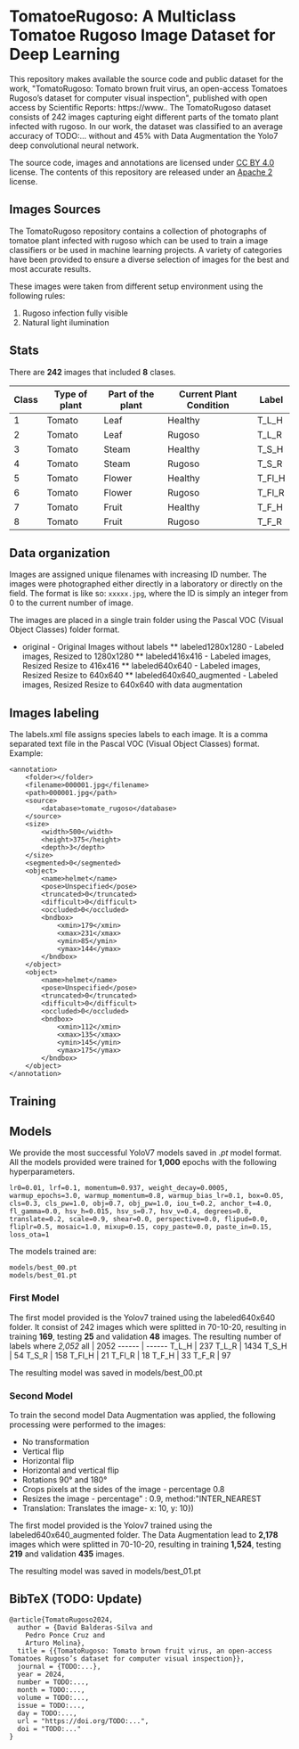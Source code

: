 # TomatoeRugoso: A Multiclass Tomatoe Rugoso Image Dataset for Deep Learning

This repository makes available the source code and public dataset for the work, "TomatoRugoso: Tomato brown fruit virus, an open-access Tomatoes Rugoso’s dataset for computer visual inspection", published with open access by Scientific Reports: https://www.. The TomatoRugoso dataset consists of 242 images capturing eight different parts of the tomato plant infected with rugoso. In our work, the dataset was classified to an average accuracy of TODO:... without and 45% with Data Augmentation the Yolo7 deep convolutional neural network.

The source code, images and annotations are licensed under [CC BY 4.0](https://creativecommons.org/licenses/by/4.0/) license. The contents of this repository are released under an [Apache 2](LICENSE) license.

## Images Sources
The TomatoRugoso repository contains a collection of photographs of tomatoe plant infected with rugoso which can be used to train a image classifiers or be used in machine learning projects. A variety of categories have been provided to ensure a diverse selection of images for the best and most accurate results.

These images were taken from different setup environment using the following rules:
1. Rugoso infection fully visible
2. Natural light ilumination 

## Stats
There are **242** images that included **8** clases.

Class | Type of plant | Part of the plant | Current Plant Condition | Label 
------ | ------ | ------ | ------ | ------     
1   | Tomato    | Leaf  | Healthy   | T_L_H     
2   | Tomato    | Leaf  | Rugoso    | T_L_R      
3   | Tomato    | Steam | Healthy   | T_S_H     
4   | Tomato    | Steam | Rugoso    | T_S_R      
5   | Tomato    | Flower| Healthy   | T_Fl_H     
6   | Tomato    | Flower| Rugoso    | T_Fl_R     
7   | Tomato    | Fruit | Healthy   | T_F_H      
8   | Tomato    | Fruit | Rugoso    | T_F_R      

## Data organization

Images are assigned unique filenames with increasing ID number. The images were photographed either directly in a laboratory or directly on the field. The format is like so: ```xxxxx.jpg```, where the ID is simply an integer from 0 to the current number of image.

The images are placed in a single train folder using the Pascal VOC (Visual Object Classes) folder format.

* original - Original Images without labels
** labeled1280x1280 - Labeled images, Resized to 1280x1280 
** labeled416x416 - Labeled images, Resized Resize to 416x416 
** labeled640x640 - Labeled images, Resized Resize to 640x640 
** labeled640x640_augmented - Labeled images, Resized Resize to 640x640 with data augmentation

## Images labeling

The labels.xml file assigns species labels to each image. It is a comma separated text file in the Pascal VOC (Visual Object Classes) format. Example:

```
<annotation>
    <folder></folder>
    <filename>000001.jpg</filename>
    <path>000001.jpg</path>
    <source>
        <database>tomate_rugoso</database>
    </source>
    <size>
        <width>500</width>
        <height>375</height>
        <depth>3</depth>
    </size>
    <segmented>0</segmented>
    <object>
        <name>helmet</name>
        <pose>Unspecified</pose>
        <truncated>0</truncated>
        <difficult>0</difficult>
        <occluded>0</occluded>
        <bndbox>
            <xmin>179</xmin>
            <xmax>231</xmax>
            <ymin>85</ymin>
            <ymax>144</ymax>
        </bndbox>
    </object>
    <object>
        <name>helmet</name>
        <pose>Unspecified</pose>
        <truncated>0</truncated>
        <difficult>0</difficult>
        <occluded>0</occluded>
        <bndbox>
            <xmin>112</xmin>
            <xmax>135</xmax>
            <ymin>145</ymin>
            <ymax>175</ymax>
        </bndbox>
    </object>
</annotation>
```

## Training

## Models

We provide the most successful YoloV7 models saved in *.pt* model format. All the models provided were trained for **1,000** epochs with the following hyperparameters. 
```
lr0=0.01, lrf=0.1, momentum=0.937, weight_decay=0.0005, warmup_epochs=3.0, warmup_momentum=0.8, warmup_bias_lr=0.1, box=0.05, cls=0.3, cls_pw=1.0, obj=0.7, obj_pw=1.0, iou_t=0.2, anchor_t=4.0, fl_gamma=0.0, hsv_h=0.015, hsv_s=0.7, hsv_v=0.4, degrees=0.0, translate=0.2, scale=0.9, shear=0.0, perspective=0.0, flipud=0.0, fliplr=0.5, mosaic=1.0, mixup=0.15, copy_paste=0.0, paste_in=0.15, loss_ota=1
```

The models trained are: 

```
models/best_00.pt
models/best_01.pt
```

### First Model
The first model provided is the Yolov7 trained using the labeled640x640 folder. It consist of 242 images which were splitted in 70-10-20, resulting in training **169**, testing **25** and validation **48** images. The resulting number of labels where *2,052*
 all        | 2052
 ------ | ------
 T_L_H     | 237
 T_L_R     | 1434
 T_S_H     | 54
 T_S_R     | 158 
 T_Fl_H    | 21 
 T_Fl_R    | 18 
 T_F_H     | 33 
 T_F_R     | 97 

The resulting model was saved in models/best_00.pt

### Second Model
To train the second model Data Augmentation was applied, the following processing were performed to the images: 

* No transformation
* Vertical flip
* Horizontal flip
* Horizontal and vertical flip
* Rotations 90° and 180°
* Crops pixels at the sides of the image - percentage 0.8
* Resizes the image - percentage" : 0.9, method:"INTER_NEAREST
* Translation: Translates the image- x: 10, y: 10})

The first model provided is the Yolov7 trained using the labeled640x640_augmented folder. The Data Augmentation lead to **2,178** images which were splitted in 70-10-20, resulting in training **1,524**, testing **219** and validation **435** images.

The resulting model was saved in models/best_01.pt


## BibTeX (TODO: Update)
```
@article{TomatoRugoso2024,
  author = {David Balderas-Silva and
    Pedro Ponce Cruz and 
    Arturo Molina},
  title = {{TomatoRugoso: Tomato brown fruit virus, an open-access Tomatoes Rugoso’s dataset for computer visual inspection}},
  journal = {TODO:...},
  year = 2024,
  number = TODO:...,
  month = TODO:...,
  volume = TODO:...,
  issue = TODO:...,
  day = TODO:...,
  url = "https://doi.org/TODO:...",
  doi = "TODO:..."
}

```
